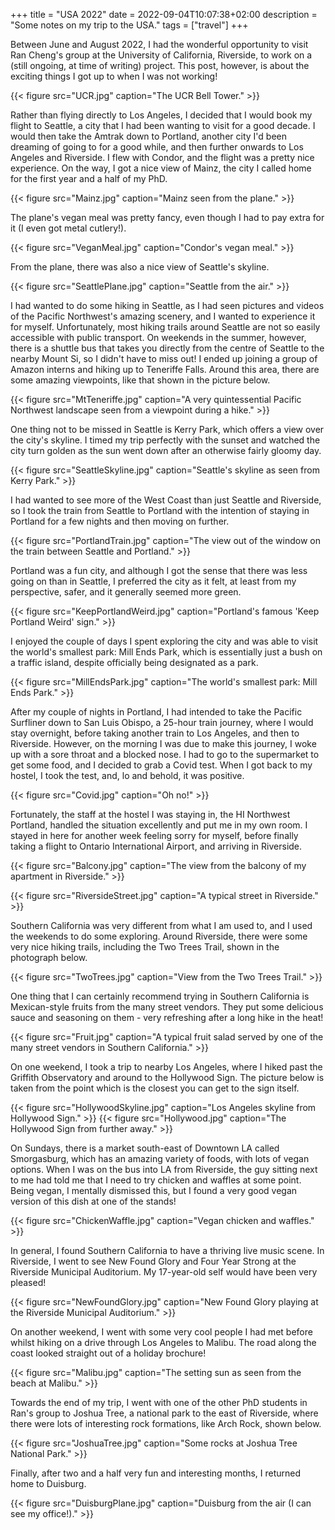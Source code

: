 +++
title = "USA 2022"
date = 2022-09-04T10:07:38+02:00
description = "Some notes on my trip to the USA."
tags = ["travel"]
+++


Between June and August 2022, I had the wonderful opportunity to visit Ran Cheng's group at the University of California, Riverside, to work on a (still ongoing, at time of writing) project. This post, however, is about the exciting things I got up to when I was not working!

{{< figure src="UCR.jpg" caption="The UCR Bell Tower." >}}

Rather than flying directly to Los Angeles, I decided that I would book my flight to Seattle, a city that I had been wanting to visit for a good decade. I would then take the Amtrak down to Portland, another city I'd been dreaming of going to for a good while, and then further onwards to Los Angeles and Riverside. I flew with Condor, and the flight was a pretty nice experience. On the way, I got a nice view of Mainz, the city I called home for the first year and a half of my PhD.

{{< figure src="Mainz.jpg" caption="Mainz seen from the plane." >}}

The plane's vegan meal was pretty fancy, even though I had to pay extra for it (I even got metal cutlery!).

{{< figure src="VeganMeal.jpg" caption="Condor's vegan meal." >}}

From the plane, there was also a nice view of Seattle's skyline.

{{< figure src="SeattlePlane.jpg" caption="Seattle from the air." >}}

I had wanted to do some hiking in Seattle, as I had seen pictures and videos of the Pacific Northwest's amazing scenery, and I wanted to experience it for myself. Unfortunately, most hiking trails around Seattle are not so easily accessible with public transport. On weekends in the summer, however, there is a shuttle bus that takes you directly from the centre of Seattle to the nearby Mount Si, so I didn't have to miss out! I ended up joining a group of Amazon interns and hiking up to Teneriffe Falls. Around this area, there are some amazing viewpoints, like that shown in the picture below.

{{< figure src="MtTeneriffe.jpg" caption="A very quintessential Pacific Northwest landscape seen from a viewpoint during a hike." >}}

One thing not to be missed in Seattle is Kerry Park, which offers a view over the city's skyline. I timed my trip perfectly with the sunset and watched the city turn golden as the sun went down after an otherwise fairly gloomy day.

{{< figure src="SeattleSkyline.jpg" caption="Seattle's skyline as seen from Kerry Park." >}}

I had wanted to see more of the West Coast than just Seattle and Riverside, so I took the train from Seattle to Portland with the intention of staying in Portland for a few nights and then moving on further.

{{< figure src="PortlandTrain.jpg" caption="The view out of the window on the train between Seattle and Portland." >}}

Portland was a fun city, and although I got the sense that there was less going on than in Seattle, I preferred the city as it felt, at least from my perspective, safer, and it generally seemed more green.

{{< figure src="KeepPortlandWeird.jpg" caption="Portland's famous 'Keep Portland Weird' sign." >}}

I enjoyed the couple of days I spent exploring the city and was able to visit the world's smallest park: Mill Ends Park, which is essentially just a bush on a traffic island, despite officially being designated as a park.

{{< figure src="MillEndsPark.jpg" caption="The world's smallest park: Mill Ends Park." >}}

After my couple of nights in Portland, I had intended to take the Pacific Surfliner down to San Luis Obispo, a 25-hour train journey, where I would stay overnight, before taking another train to Los Angeles, and then to Riverside. However, on the morning I was due to make this journey, I woke up with a sore throat and a blocked nose. I had to go to the supermarket to get some food, and I decided to grab a Covid test. When I got back to my hostel, I took the test, and, lo and behold, it was positive.

{{< figure src="Covid.jpg" caption="Oh no!" >}}

Fortunately, the staff at the hostel I was staying in, the HI Northwest Portland, handled the situation excellently and put me in my own room. I stayed in here for another week feeling sorry for myself, before finally taking a flight to Ontario International Airport, and arriving in Riverside.

{{< figure src="Balcony.jpg" caption="The view from the balcony of my apartment in Riverside." >}}

{{< figure src="RiversideStreet.jpg" caption="A typical street in Riverside." >}}

Southern California was very different from what I am used to, and I used the weekends to do some exploring. Around Riverside, there were some very nice hiking trails, including the Two Trees Trail, shown in the photograph below.

{{< figure src="TwoTrees.jpg" caption="View from the Two Trees Trail." >}}

One thing that I can certainly recommend trying in Southern California is Mexican-style fruits from the many street vendors. They put some delicious sauce and seasoning on them - very refreshing after a long hike in the heat!

{{< figure src="Fruit.jpg" caption="A typical fruit salad served by one of the many street vendors in Southern California." >}}

On one weekend, I took a trip to nearby Los Angeles, where I hiked past the Griffith Observatory and around to the Hollywood Sign. The picture below is taken from the point which is the closest you can get to the sign itself.

{{< figure src="HollywoodSkyline.jpg" caption="Los Angeles skyline from Hollywood Sign." >}}
{{< figure src="Hollywood.jpg" caption="The Hollywood Sign from further away." >}}

On Sundays, there is a market south-east of Downtown LA called Smorgasburg, which has an amazing variety of foods, with lots of vegan options. When I was on the bus into LA from Riverside, the guy sitting next to me had told me that I need to try chicken and waffles at some point. Being vegan, I mentally dismissed this, but I found a very good vegan version of this dish at one of the stands!

{{< figure src="ChickenWaffle.jpg" caption="Vegan chicken and waffles." >}}

In general, I found Southern California to have a thriving live music scene. In Riverside, I went to see New Found Glory and Four Year Strong at the Riverside Municipal Auditorium. My 17-year-old self would have been very pleased!

{{< figure src="NewFoundGlory.jpg" caption="New Found Glory playing at the Riverside Municipal Auditorium." >}}

On another weekend, I went with some very cool people I had met before whilst hiking on a drive through Los Angeles to Malibu. The road along the coast looked straight out of a holiday brochure!

{{< figure src="Malibu.jpg" caption="The setting sun as seen from the beach at Malibu." >}}

Towards the end of my trip, I went with one of the other PhD students in Ran's group to Joshua Tree, a national park to the east of Riverside, where there were lots of interesting rock formations, like Arch Rock, shown below.

{{< figure src="JoshuaTree.jpg" caption="Some rocks at Joshua Tree National Park." >}}

Finally, after two and a half very fun and interesting months, I returned home to Duisburg.

{{< figure src="DuisburgPlane.jpg" caption="Duisburg from the air (I can see my office!)." >}}